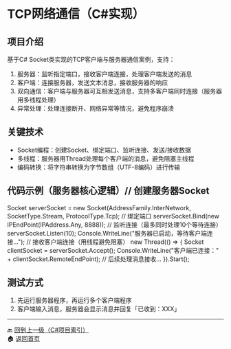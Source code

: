 # TCP网络通信（C#实现）

## 项目介绍
基于C# Socket类实现的TCP客户端与服务器通信案例，支持：
1. 服务器：监听指定端口，接收客户端连接，处理客户端发送的消息
2. 客户端：连接服务器，发送文本消息，接收服务器的响应
3. 双向通信：客户端与服务器可互相发送消息，支持多客户端同时连接（服务器用多线程处理）
4. 异常处理：处理连接断开、网络异常等情况，避免程序崩溃

## 关键技术
- Socket编程：创建Socket、绑定端口、监听连接、发送/接收数据
- 多线程：服务器用Thread处理每个客户端的消息，避免阻塞主线程
- 编码转换：将字符串转换为字节数组（UTF-8编码）进行传输

## 代码示例（服务器核心逻辑）// 创建服务器Socket
Socket serverSocket = new Socket(AddressFamily.InterNetwork, SocketType.Stream, ProtocolType.Tcp);
// 绑定端口
serverSocket.Bind(new IPEndPoint(IPAddress.Any, 8888));
// 监听连接（最多同时处理10个等待连接）
serverSocket.Listen(10);
Console.WriteLine("服务器已启动，等待客户端连接...");
// 接收客户端连接（用线程避免阻塞）
new Thread(() => {
    Socket clientSocket = serverSocket.Accept();
    Console.WriteLine("客户端已连接：" + clientSocket.RemoteEndPoint);
    // 后续处理消息接收...
}).Start();
## 测试方式
1. 先运行服务器程序，再运行多个客户端程序
2. 客户端输入消息，服务器会显示消息并回复「已收到：XXX」

---
🔙 [回到上一级（C#项目索引）](index.md)  
🏠 [返回首页](../../../../index.md)
